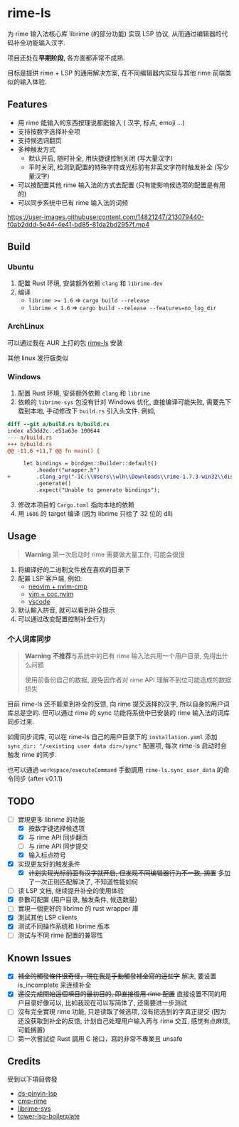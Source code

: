 # rime-ls

为 rime 输入法核心库 librime (的部分功能) 实现 LSP 协议, 从而通过编辑器的代码补全功能输入汉字.

项目还处在**早期阶段**, 各方面都非常不成熟.

目标是提供 rime + LSP 的通用解决方案, 在不同编辑器内实现与其他 rime 前端类似的输入体验.

## Features

- 用 rime 能输入的东西按理说都能输入 ( 汉字, 标点, emoji ...)
- 支持按数字选择补全项
- 支持候选词翻页
- 多种触发方式
    - 默认开启, 随时补全, 用快捷键控制关闭 (写大量汉字)
    - 平时关闭, 检测到配置的特殊字符或光标前有非英文字符时触发补全 (写少量汉字)
- 可以按配置其他 rime 输入法的方式去配置 (只有能影响候选项的配置是有用的)
- 可以同步系统中已有 rime 输入法的词频

https://user-images.githubusercontent.com/14821247/213079440-f0ab2ddd-5e44-4e41-bd85-81da2bd2957f.mp4

## Build

### Ubuntu

1. 配置 Rust 环境, 安装额外依赖 `clang` 和 `librime-dev`
2. 编译 
    - `librime >= 1.6` => `cargo build --release`
    - `librime < 1.6` => `cargo build --release --features=no_log_dir`

### ArchLinux

可以通过我在 AUR 上打的包 [rime-ls](https://aur.archlinux.org/packages/rime-ls) 安装

其他 linux 发行版类似

### Windows

1. 配置 Rust 环境, 安装额外依赖 `clang` 和 `librime`
2. 依赖的 `librime-sys` 包没有针对 Windows 优化, 直接编译可能失败, 需要先下载到本地,
手动修改下 `build.rs` 引入头文件. 例如,
```diff
diff --git a/build.rs b/build.rs
index a53dd2c..e51a63e 100644
--- a/build.rs
+++ b/build.rs
@@ -11,6 +11,7 @@ fn main() {

     let bindings = bindgen::Builder::default()
         .header("wrapper.h")
+        .clang_arg("-IC:\\Users\\wlh\\Downloads\\rime-1.7.3-win32\\dist\\include")
         .generate()
         .expect("Unable to generate bindings");
```
3. 修改本项目的 `Cargo.toml` 指向本地的依赖
4. 用 `i686` 的 target 编译 (因为 librime 只给了 32 位的 dll)

## Usage

> **Warning**
> 第一次启动时 rime 需要做大量工作, 可能会很慢

1. 将编译好的二进制文件放在喜欢的目录下
2. 配置 LSP 客戶端, 例如: 
    - [neovim + nvim-cmp](doc/nvim.md)
    - [vim + coc.nvim](doc/vim.md)
    - [vscode](doc/vscode.md)
3. 默认輸入拼音, 就可以看到补全提示
4. 可以通过改变配置控制补全行为

### 个人词库同步

> **Warning**
> **不推荐**与系统中的已有 rime 输入法共用一个用户目录, 免得出什么问题
> 
> 使用前备份自己的数据, 避免因作者对 rime API 理解不到位可能造成的数据损失

目前 rime-ls 还不能拿到补全的反馈, 向 rime 提交选择的汉字, 所以自身的用户词库总是空的.
但可以通过 rime 的 sync 功能将系统中已安装的 rime 输入法的词库同步过来.

如需同步词库, 可以在 rime-ls 自己的用户目录下的 `installation.yaml`
添加`sync_dir: "/<existing user data dir>/sync"` 配置项,
每次 rime-ls 启动时会触发 rime 的同步.

也可以通過 `workspace/executeCommand` 手動調用 `rime-ls.sync_user_data` 的命令同步 (after v0.1.1)

## TODO

- [ ] 實現更多 librime 的功能
    - [x] 按数字键选择候选项
    - [x] 与 rime API 同步翻页
    - [ ] 与 rime API 同步提交
    - [x] 输入标点符号
- [x] 实现更友好的触发条件
    - [x] ~~计划实现光标前面有汉字就开启, 但发现不同编辑器行为不一致, 搁置~~ 多加了一次正则匹配解决了, 不知道性能如何
- [ ] 读 LSP 文档, 继续提升补全的使用体验
- [x] 參數可配置 (用户目录, 触发条件, 候选数量)
- [ ] 實現一個更好的 librime 的 rust wrapper 庫
- [x] 測試其他 LSP clients
- [x] 测试不同操作系统和 librime 版本
- [ ] 测试与不同 rime 配置的兼容性

## Known Issues

- [x] ~~補全的觸發條件很奇怪，現在我是手動觸發補全寫的這些字~~ 解决, 要设置 is_incomplete 来连续补全
- [x] ~~還沒完成開始這個項目的最初目的, 即直接復用 rime 配置~~ 直接设置不同的用户目录好像可以, 比如我现在可以写简体了, 还需要进一步测试
- [ ] 沒有完全實現 rime 功能, 只是读取了候选项, 沒有把选到的字真正提交 
(因为还没获取到补全的反馈, 计划自己处理用户输入再与 rime 交互, 感觉有点麻烦, 可能搁置)
- [ ] 第一次嘗試從 Rust 調用 C 接口，寫的非常不專業且 unsafe

## Credits

受到以下項目啓發

- [ds-pinyin-lsp](https://github.com/iamcco/ds-pinyin-lsp)
- [cmp-rime](https://github.com/Ninlives/cmp-rime)
- [librime-sys](https://github.com/lotem/librime-sys)
- [tower-lsp-boilerplate](https://github.com/IWANABETHATGUY/tower-lsp-boilerplate)

